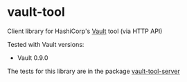 # vault-tool

Client library for HashiCorp's [Vault](https://www.vaultproject.io) tool (via
HTTP API)

Tested with Vault versions:

- Vault 0.9.0

The tests for this library are in the package
[vault-tool-server](../vault-tool-server/)
